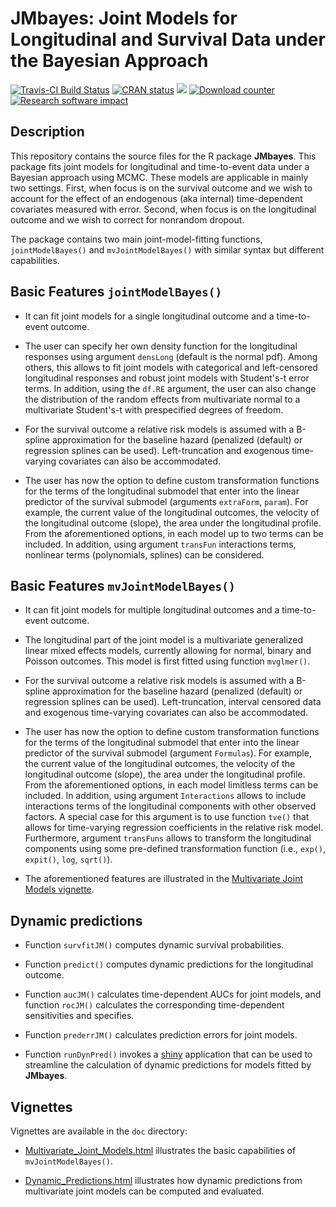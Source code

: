 JMbayes: Joint Models for Longitudinal and Survival Data under the Bayesian Approach
================
[![Travis-CI Build Status](https://travis-ci.org/drizopoulos/JMbayes.svg?branch=master)](https://travis-ci.org/drizopoulos/JMbayes) [![CRAN status](http://www.r-pkg.org/badges/version/JMbayes)](https://cran.r-project.org/package=JMbayes) [![](https://cranlogs.r-pkg.org/badges/grand-total/JMbayes)](https://CRAN.R-project.org/package=JMbayes) [![Download counter](http://cranlogs.r-pkg.org/badges/JMbayes)](https://cran.r-project.org/package=JMbayes)
[![Research software impact](http://depsy.org/api/package/cran/JMbayes/badge.svg)](http://depsy.org/package/r/JMbayes)

Description
------------

This repository contains the source files for the R package <strong>JMbayes</strong>. 
This package fits joint models for longitudinal and time-to-event data under a Bayesian 
approach using MCMC. These models are applicable in mainly two settings. First, when focus
is on the survival outcome and we wish to account for the effect of an endogenous 
(aka internal) time-dependent covariates measured with error. Second, when focus is on the
longitudinal outcome and we wish to correct for nonrandom dropout.

The package contains two main joint-model-fitting functions, `jointModelBayes()` and 
`mvJointModelBayes()` with similar syntax but different capabilities.

Basic Features `jointModelBayes()`
------------

- It can fit joint models for a single longitudinal outcome and a time-to-event outcome. 

- The user can specify her own density function for the longitudinal responses using 
argument `densLong` (default is the normal pdf). Among others, this allows to fit joint 
models with categorical and left-censored longitudinal responses and robust joint models 
with Student's-t error terms. In addition, using the `df.RE` argument, the user can also 
change the distribution of the random effects from multivariate normal to a multivariate 
Student's-t with prespecified degrees of freedom.

- For the survival outcome a relative risk models is assumed with a B-spline approximation
for the baseline hazard (penalized (default) or regression splines can be used). 
Left-truncation and exogenous time-varying covariates can also be accommodated.

- The user has now the option to define custom transformation functions for the terms of 
the longitudinal submodel that enter into the linear predictor of the survival submodel 
(arguments `extraForm`, `param`). For example, the current value of the 
longitudinal outcomes, the velocity of the longitudinal outcome (slope), the area under
the longitudinal profile. From the aforementioned options, in each model up to two terms 
can be included. In addition, using argument `transFun` interactions terms, nonlinear terms 
(polynomials, splines) can be considered.

Basic Features `mvJointModelBayes()`
------------

- It can fit joint models for multiple longitudinal outcomes and a time-to-event outcome. 

- The longitudinal part of the joint model is a multivariate generalized linear mixed 
effects models, currently allowing for normal, binary and Poisson outcomes. This model is
first fitted using function `mvglmer()`.

- For the survival outcome a relative risk models is assumed with a B-spline approximation
for the baseline hazard (penalized (default) or regression splines can be used). 
Left-truncation, interval censored data and exogenous time-varying covariates can also be 
accommodated.

- The user has now the option to define custom transformation functions for the terms of 
the longitudinal submodel that enter into the linear predictor of the survival submodel 
(argument `Formulas`). For example, the current value of the longitudinal outcomes, the 
velocity of the longitudinal outcome (slope), the area under the longitudinal profile. 
From the aforementioned options, in each model limitless terms can be included. In 
addition, using argument `Interactions` allows to include interactions terms of the 
longitudinal components with other observed factors. A special case for this argument is
to use function `tve()` that allows for time-varying regression coefficients in the 
relative risk model. Furthermore, argument `transFuns` allows to transform the longitudinal 
components using some pre-defined transformation function (i.e., `exp()`, `expit()`, `log`,
`sqrt()`).

- The aforementioned features are illustrated in the [Multivariate Joint Models vignette](http://www.drizopoulos.com/vignettes/Multivariate%20Joint%20Models.html).

Dynamic predictions
------------

* Function `survfitJM()` computes dynamic survival probabilities.

* Function `predict()` computes dynamic predictions for the longitudinal outcome.

* Function `aucJM()` calculates time-dependent AUCs for joint models, and function 
`rocJM()` calculates the corresponding time-dependent sensitivities and specifies.

* Function `prederrJM()` calculates prediction errors for joint models.

* Function `runDynPred()` invokes a [shiny](https://shiny.rstudio.com/) application that 
can be used to streamline the calculation of dynamic predictions for models fitted by
**JMbayes**.

Vignettes
------------
Vignettes are available in the `doc` directory:

* [Multivariate_Joint_Models.html](http://www.drizopoulos.com/vignettes/multivariate%20joint%20models) illustrates the
basic capabilities of `mvJointModelBayes()`.

* [Dynamic_Predictions.html](http://www.drizopoulos.com/vignettes/dynamic_predictions) illustrates how dynamic 
predictions from multivariate joint models can be computed and evaluated.


